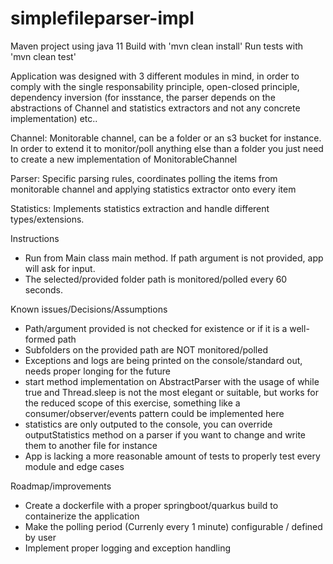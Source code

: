 # simplefileparser-impl

Maven project using java 11
Build with 'mvn clean install'
Run tests with 'mvn clean test'

Application was designed with 3 different modules in mind, in order to comply with the single responsability principle, open-closed principle, dependency inversion (for insstance, the parser depends on the abstractions of Channel and statistics extractors and not any concrete implementation) etc..

Channel: Monitorable channel, can be a folder or an s3 bucket for instance. In order to extend it to monitor/poll anything else than a folder you just need to create a new implementation of MonitorableChannel

Parser: Specific parsing rules, coordinates polling the items from monitorable channel and applying statistics extractor onto every item

Statistics: Implements statistics extraction and handle different types/extensions.

Instructions
* Run from Main class main method. If path argument is not provided, app will ask for input.
* The selected/provided folder path is monitored/polled every 60 seconds.

Known issues/Decisions/Assumptions
* Path/argument provided is not checked for existence or if it is a well-formed path
* Subfolders on the provided path are NOT monitored/polled
* Exceptions and logs are being printed on the console/standard out, needs proper longing for the future
* start method implementation on AbstractParser with the usage of while true and Thread.sleep is not the most elegant or suitable, but works for the reduced scope of this exercise, something like a consumer/observer/events pattern could be implemented here
* statistics are only outputed to the console, you can override outputStatistics method on a parser if you want to change and write them to another file for instance
* App is lacking a more reasonable amount of tests to properly test every module and edge cases

Roadmap/improvements
* Create a dockerfile with a proper springboot/quarkus build to containerize the application
* Make the polling period (Currenly every 1 minute) configurable / defined by user
* Implement proper logging and exception handling
